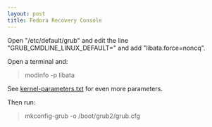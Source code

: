 ```yaml
---
layout: post
title: Fedora Recovery Console
---
```


Open "/etc/default/grub" and edit the line "GRUB_CMDLINE_LINUX_DEFAULT=" and add "libata.force=noncq".

Open a terminal and:

> modinfo -p libata

See [kernel-parameters.txt](https://www.kernel.org/doc/Documentation/admin-guide/kernel-parameters.txt) for even more parameters.

Then run:

> mkconfig-grub -o /boot/grub2/grub.cfg

